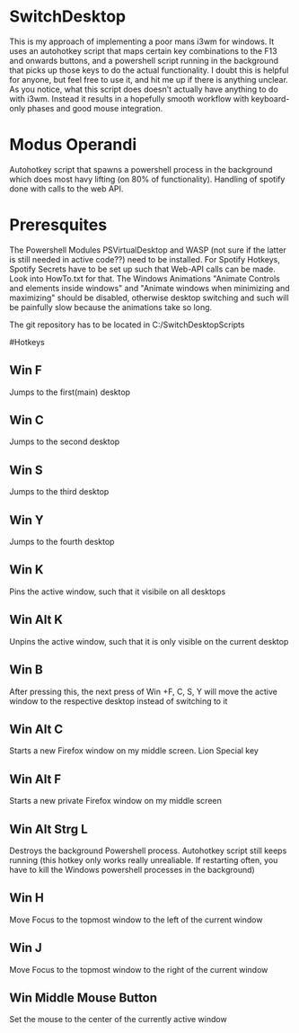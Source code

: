# SwitchDesktop

This is my approach of implementing a poor mans i3wm for windows. It uses an autohotkey script that maps certain key combinations to the F13 and onwards buttons, and a powershell script running in the background that picks up those keys to do the actual functionality. I doubt this is helpful for anyone, but feel free to use it, and hit me up if there is anything unclear. As you notice, what this script does doesn't actually have anything to do with i3wm. Instead it results in a hopefully smooth workflow with keyboard-only phases and good mouse integration.

# Modus Operandi
Autohotkey script that spawns a powershell process in the background which does most havy lifting (on 80% of functionality). Handling of spotify done with calls to the web API. 


# Preresquites
The Powershell Modules PSVirtualDesktop and WASP (not sure if the latter is still needed in active code??) need to be installed. For Spotify Hotkeys, Spotify Secrets have to be set up such that Web-API calls can be made. Look into HowTo.txt for that. The Windows Animations "Animate Controls and elements inside windows" and "Animate windows when minimizing and maximizing" should be disabled, otherwise desktop switching and such will be painfully slow because the animations take so long.

The git repository has to be located in C:/SwitchDesktopScripts

#Hotkeys

## Win F
Jumps to the first(main) desktop
## Win C
Jumps to the second desktop
## Win S
Jumps to the third desktop
## Win Y
Jumps to the fourth desktop
## Win K
Pins the active window, such that it visibile on all desktops
## Win Alt K
Unpins the active window, such that it is only visible on the current desktop
## Win B
After pressing this, the next press of Win +F, C, S, Y will move the active window to the respective desktop instead of switching to it
## Win Alt C
Starts a new Firefox window on my middle screen. Lion Special key
## Win Alt F
Starts a new private Firefox window on my middle screen
## Win Alt Strg L
Destroys the background Powershell process. Autohotkey script still keeps running (this hotkey only works really unrealiable. If restarting often, you have to kill the Windows powershell processes in the background)
## Win H
Move Focus to the topmost window to the left of the current window
## Win J
Move Focus to the topmost window to the right of the current window
## Win Middle Mouse Button
Set the mouse to the center of the currently active window

